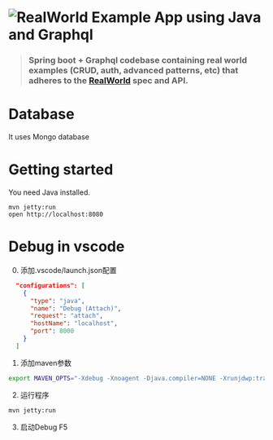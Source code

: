 # ![RealWorld Example App using Java and Graphql](example-logo.png)

> ### Spring boot + Graphql codebase containing real world examples (CRUD, auth, advanced patterns, etc) that adheres to the [RealWorld](https://github.com/gothinkster/realworld-example-apps) spec and API.


# Database

It uses Mongo database

# Getting started

You need Java installed.

    mvn jetty:run
    open http://localhost:8080

# Debug in vscode
0. 添加.vscode/launch.json配置
```json
  "configurations": [
    {
      "type": "java",
      "name": "Debug (Attach)",
      "request": "attach",
      "hostName": "localhost",
      "port": 8000
    }
  ]
```
1. 添加maven参数
```sh
export MAVEN_OPTS="-Xdebug -Xnoagent -Djava.compiler=NONE -Xrunjdwp:transport=dt_socket,address=8000,server=y,suspend=n"
```

2. 运行程序
```sh
mvn jetty:run
```

3. 启动Debug F5


